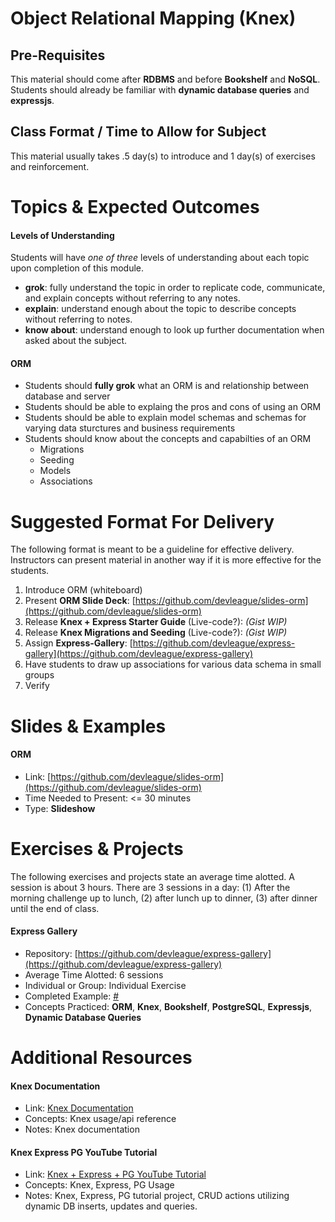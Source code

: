 # Object Relational Mapping (Knex)

## Pre-Requisites
This material should come after **RDBMS** and before **Bookshelf** and **NoSQL**. Students should already be familiar with **dynamic database queries** and **expressjs**.

## Class Format / Time to Allow for Subject 
This material usually takes .5 day(s) to introduce and 1 day(s) of exercises and reinforcement.  

# Topics & Expected Outcomes

#### Levels of Understanding
Students will have *one of three* levels of understanding about each topic upon completion of this module.  
- **grok**: fully understand the topic in order to replicate code, communicate, and explain concepts without referring to any notes.  
- **explain**: understand enough about the topic to describe concepts without referring to notes.  
- **know about**: understand enough to look up further documentation when asked about the subject.  

#### ORM
-  Students should **fully grok** what an ORM is and relationship between database and server
-  Students should be able to explaing the pros and cons of using an ORM
-  Students should be able to explain model schemas and schemas for varying data sturctures and business requirements
-  Students should know about the concepts and capabilties of an ORM
    - Migrations
    - Seeding
    - Models
    - Associations

# Suggested Format For Delivery
The following format is meant to be a guideline for effective delivery. Instructors can present material in another way if it is more effective for the students.  

1. Introduce ORM (whiteboard)
1. Present **ORM Slide Deck**: [https://github.com/devleague/slides-orm](https://github.com/devleague/slides-orm)
1. Release **Knex + Express Starter Guide** (Live-code?):
_(Gist WIP)_
1. Release **Knex Migrations and Seeding** (Live-code?): 
_(Gist WIP)_
1. Assign **Express-Gallery**:
[https://github.com/devleague/express-gallery](https://github.com/devleague/express-gallery)
1. Have students to draw up associations for various data schema in small groups
1. Verify

# Slides & Examples

#### ORM
- Link: [https://github.com/devleague/slides-orm](https://github.com/devleague/slides-orm)
- Time Needed to Present: <= 30 minutes   
- Type: **Slideshow**

# Exercises & Projects
The following exercises and projects state an average time alotted. A session is about 3 hours. There are 3 sessions in a day: (1) After the morning challenge up to lunch, (2) after lunch up to dinner, (3) after dinner until the end of class.

#### Express Gallery
- Repository: [https://github.com/devleague/express-gallery](https://github.com/devleague/express-gallery)
- Average Time Alotted: 6 sessions
- Individual or Group: Individual Exercise
- Completed Example: [#](https://www.google.com/)
- Concepts Practiced: **ORM**, **Knex**, **Bookshelf**, **PostgreSQL**, **Expressjs**, **Dynamic Database Queries**

# Additional Resources

#### Knex Documentation
- Link: [Knex Documentation](http://knexjs.org/)  
- Concepts: Knex usage/api reference
- Notes: Knex documentation

#### Knex Express PG YouTube Tutorial
- Link: [Knex + Express + PG YouTube Tutorial](https://www.youtube.com/watch?v=4nP6zFEvF_c&list=PL7sCSgsRZ-smPRSrim4bX5TQfRue1jKfw)  
- Concepts: Knex, Express, PG Usage
- Notes: Knex, Express, PG tutorial project, CRUD actions utilizing dynamic DB inserts, updates and queries.
